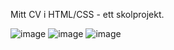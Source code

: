 Mitt CV i HTML/CSS - ett skolprojekt.

![image](https://user-images.githubusercontent.com/114933424/213705972-696fa2b0-5fbc-488b-8582-f2f60b423885.png)
![image](https://user-images.githubusercontent.com/114933424/213706158-205e5be9-17fb-4a89-bddd-24ee3b6c693d.png)
![image](https://user-images.githubusercontent.com/114933424/213706274-0f53ceb9-0908-4aae-9173-49638dfafe8b.png)
